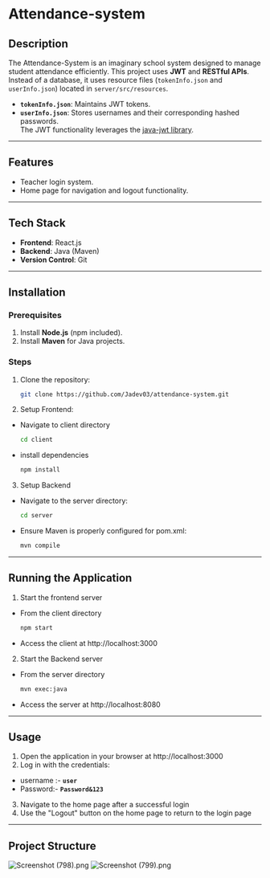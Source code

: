 # Attendance-system
## **Description**
The Attendance-System is an imaginary school system designed to manage student attendance efficiently. This project uses **JWT** and **RESTful APIs**. Instead of a database, it uses resource files (`tokenInfo.json` and `userInfo.json`) located in `server/src/resources`.
- **`tokenInfo.json`**: Maintains JWT tokens.
- **`userInfo.json`**: Stores usernames and their corresponding hashed passwords.  
  The JWT functionality leverages the [java-jwt library](https://github.com/auth0/java-jwt).

---
## **Features**
- Teacher login system.
- Home page for navigation and logout functionality.

---
## **Tech Stack**
- **Frontend**: React.js
- **Backend**: Java (Maven)
- **Version Control**: Git

---
## **Installation**

### **Prerequisites**
1. Install **Node.js** (npm included).
2. Install **Maven** for Java projects.

### **Steps**
1. Clone the repository:
   ```bash
   git clone https://github.com/Jadev03/attendance-system.git
2. Setup Frontend:
- Navigate to client directory
    ```bash
  cd client
- install dependencies
  ```bash
  npm install
3. Setup Backend
- Navigate to the server directory:
    ```bash 
    cd server
- Ensure Maven is properly configured for pom.xml:
    ```bash
  mvn compile
---

## **Running the Application**
1. Start the frontend server
- From the client directory
    ```bash 
  npm start
- Access the client at  http://localhost:3000
2. Start the Backend server
- From the server directory
    ```bash
  mvn exec:java
- Access the server at http://localhost:8080

---
## **Usage**
1. Open the application in your browser at http://localhost:3000
2. Log in with the credentials:
- username :- **`user`**
- Password:-  **`Password&123`**
3. Navigate to the home page after a successful login
4. Use the "Logout" button on the home page to return to the login page

---
## **Project Structure**




  ![Screenshot (798).png](..%2F..%2FPictures%2FScreenshots%2FScreenshot%20%28798%29.png)
  ![Screenshot (799).png](..%2F..%2FPictures%2FScreenshots%2FScreenshot%20%28799%29.png)
  